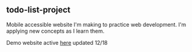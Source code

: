 ## todo-list-project

Mobile accessible website I'm making to practice web development. I'm applying new concepts as I learn them.

Demo website active <a href="https://holley-todo-project.neocities.org/" target="_blank">here</a> updated 12/18
